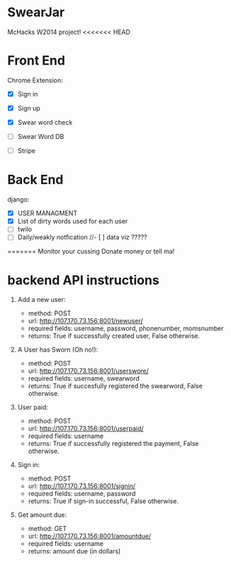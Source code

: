 SwearJar
========

McHacks W2014 project!
<<<<<<< HEAD



Front End
=========
Chrome Extension:
- [X] Sign in
- [X] Sign up
- [X] Swear word check
- [ ] Swear Word DB
- [ ] Stripe


Back End
=========
django:
- [x] USER MANAGMENT
- [x] List of dirty words used for each user
- [ ] twilo
- [ ] Daily/weakly notfication
//- [ ] data viz ?????

=======
Monitor your cussing
Donate money or tell ma!


backend API instructions
=======

1. Add a new user:
	* method: POST
	* url: http://107.170.73.156:8001/newuser/
	* required fields: username, password, phonenumber, momsnumber
	* returns: True if successfully created user, False otherwise.

2. A User has Sworn (Oh no!):
	* method: POST
	* url: http://107.170.73.156:8001/userswore/
	* required fields: username, swearword
	* returns: True if succesfully registered the swearword, False otherwise.

3. User paid:
	* method: POST
	* url: http://107.170.73.156:8001/userpaid/
	* required fields: username
	* returns: True if successfully registered the payment, False otherwise.

4. Sign in:
	* method: POST
	* url: http://107.170.73.156:8001/signin/
	* required fields: username, password
	* returns: True if sign-in successful, False otherwise.

5. Get amount due:
	* method: GET
	* url: http://107.170.73.156:8001/amountdue/
	* required fields: username
	* returns: amount due (in dollars)

